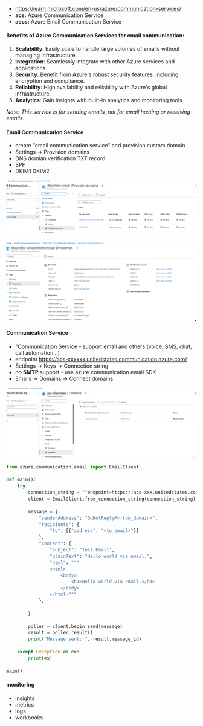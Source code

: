 - https://learn.microsoft.com/en-us/azure/communication-services/
- **acs:** Azure Communication Service
- **aecs:** Azure Email Communication Service

#### Benefits of Azure Communication Services for email communication:

1. **Scalability**: Easily scale to handle large volumes of emails without managing infrastructure.
2. **Integration**: Seamlessly integrate with other Azure services and applications.
3. **Security**: Benefit from Azure's robust security features, including encryption and compliance.
4. **Reliability**: High availability and reliability with Azure's global infrastructure.
5. **Analytics**: Gain insights with built-in analytics and monitoring tools.

*Note: This service is for sending emails, not for email hosting or receiving emails.*

#### Email Communication Service

- create "email communication service" and provision custom domain
- Settings -> Provision domains
- DNS domian verification TXT record
- SPF
- DKIM1 DKIM2

![1734557681130](image/azure.communication.services/1734557681130.png)

![1734557784166](image/azure.communication.services/1734557784166.png)

#### Communication Service

- "Communication Service - support email and others (voice, SMS, chat, call automation...)
- endpoint https://acs-xxxxxx.unitedstates.communication.azure.com/
- Settings -> Keys -> Connection string
- no **SMTP** support - use azure.communication.email SDK
- Emails -> Domains -> Connect domains

![1734557937621](image/azure.communication.services/1734557937621.png)

```python
from azure.communication.email import EmailClient

def main():
    try:
        connection_string = ""endpoint=https://acs-xxx.unitedstates.communication.azure.com/;accesskey=1c....""
        client = EmailClient.from_connection_string(connection_string)

        message = {
            "senderAddress": "DoNotReply@<from_domain>",
            "recipients": {
                "to": [{"address": "<to_email>"}]
            },
            "content": {
                "subject": "Test Email",
                "plainText": "Hello world via email.",
                "html": """
				<html>
					<body>
						<h1>Hello world via email.</h1>
					</body>
				</html>"""
            },
  
        }

        poller = client.begin_send(message)
        result = poller.result()
        print("Message sent: ", result.message_id)

    except Exception as ex:
        print(ex)

main()

```

#### monitoring

- insights
- metrics
- logs
- workbooks
